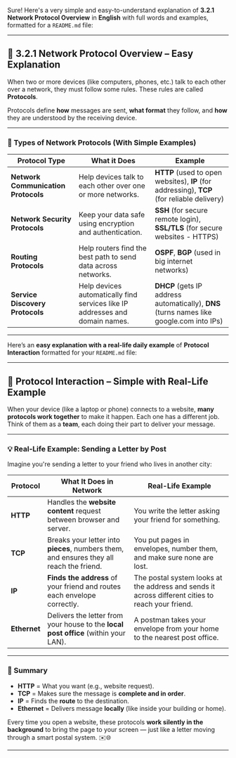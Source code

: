 Sure! Here's a very simple and easy-to-understand explanation of **3.2.1 Network Protocol Overview** in **English** with full words and examples, formatted for a `README.md` file:

---

## 📡 3.2.1 Network Protocol Overview – Easy Explanation

When two or more devices (like computers, phones, etc.) talk to each other over a network, they must follow some rules.
These rules are called **Protocols**.

Protocols define **how** messages are sent, **what format** they follow, and **how** they are understood by the receiving device.

---

### 🧩 Types of Network Protocols (With Simple Examples)

| **Protocol Type**                   | **What it Does**                                                             | **Example**                                                                                |
| ----------------------------------- | ---------------------------------------------------------------------------- | ------------------------------------------------------------------------------------------ |
| **Network Communication Protocols** | Help devices talk to each other over one or more networks.                   | **HTTP** (used to open websites), **IP** (for addressing), **TCP** (for reliable delivery) |
| **Network Security Protocols**      | Keep your data safe using encryption and authentication.                     | **SSH** (for secure remote login), **SSL/TLS** (for secure websites - HTTPS)               |
| **Routing Protocols**               | Help routers find the best path to send data across networks.                | **OSPF**, **BGP** (used in big internet networks)                                          |
| **Service Discovery Protocols**     | Help devices automatically find services like IP addresses and domain names. | **DHCP** (gets IP address automatically), **DNS** (turns names like google.com into IPs)   |

---



Here’s an **easy explanation with a real-life daily example** of **Protocol Interaction** formatted for your `README.md` file:

---

## 🔄 Protocol Interaction – Simple with Real-Life Example

When your device (like a laptop or phone) connects to a website, **many protocols work together** to make it happen.
Each one has a different job. Think of them as a **team**, each doing their part to deliver your message.

---

### 💡 Real-Life Example: Sending a Letter by Post

Imagine you're sending a letter to your friend who lives in another city:

| **Protocol** | **What It Does in Network**                                                              | **Real-Life Example**                                                                             |
| ------------ | ---------------------------------------------------------------------------------------- | ------------------------------------------------------------------------------------------------- |
| **HTTP**     | Handles the **website content** request between browser and server.                      | You write the letter asking your friend for something.                                            |
| **TCP**      | Breaks your letter into **pieces**, numbers them, and ensures they all reach the friend. | You put pages in envelopes, number them, and make sure none are lost.                             |
| **IP**       | **Finds the address** of your friend and routes each envelope correctly.                 | The postal system looks at the address and sends it across different cities to reach your friend. |
| **Ethernet** | Delivers the letter from your house to the **local post office** (within your LAN).      | A postman takes your envelope from your home to the nearest post office.                          |

---

### 🧠 Summary

* **HTTP** = What you want (e.g., website request).
* **TCP** = Makes sure the message is **complete and in order**.
* **IP** = Finds the **route** to the destination.
* **Ethernet** = Delivers message **locally** (like inside your building or home).

Every time you open a website, these protocols **work silently in the background** to bring the page to your screen — just like a letter moving through a smart postal system. ✉️🌐

---

